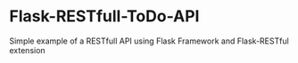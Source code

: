 # Flask-RESTfull-ToDo-API
Simple example of a RESTfull API using Flask Framework and Flask-RESTful extension
